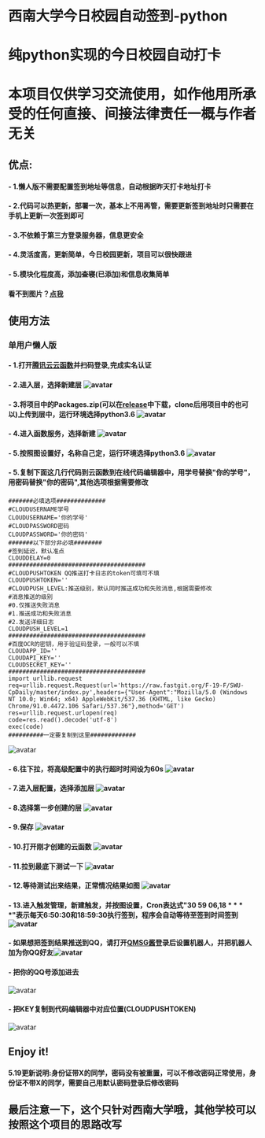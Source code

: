 # 西南大学今日校园自动签到-python
# 纯python实现的今日校园自动打卡
# 本项目仅供学习交流使用，如作他用所承受的任何直接、间接法律责任一概与作者无关
## 优点:
#### - 1.懒人版不需要配置签到地址等信息，自动根据昨天打卡地址打卡
#### - 2.代码可以热更新，部署一次，基本上不用再管，需要更新签到地址时只需要在手机上更新一次签到即可
#### - 3.不依赖于第三方登录服务器，信息更安全
#### - 4.灵活度高，更新简单，今日校园更新，项目可以很快跟进
#### - 5.模块化程度高，添加~~查寝~~(已添加)和信息收集简单
#### 看不到图片？[点我](https://hub.fastgit.org/F-19-F/SWU-CpDaily)
## 使用方法
### 单用户懒人版
#### - 1.打开[腾讯云云函数](https://console.cloud.tencent.com/scf)并扫码登录,完成实名认证
#### - 2.进入层，选择新建层 ![avatar](./tutorial/新建层1.png)
#### - 3.将项目中的Packages.zip(可以在[release](https://github.com/F-19-F/SWU-CpDaily/releases/tag/1.1)中下载，clone后用项目中的也可以)上传到层中，运行环境选择python3.6 ![avatar](./tutorial/新建层2.png)
#### - 4.进入函数服务，选择新建 ![avatar](./tutorial/新建函数0.png)
#### - 5.按照图设置好，名称自己定，运行环境选择python3.6 ![avatar](./tutorial/新建函数1.png)
#### - 5.复制下面这几行代码到云函数到在线代码编辑器中，用学号替换"你的学号"，用密码替换"你的密码",其他选项根据需要修改    
```
#######必填选项##############
#CLOUDUSERNAME学号
CLOUDUSERNAME='你的学号'
#CLOUDPASSWORD密码
CLOUDPASSWORD='你的密码'
#######以下部分非必填########
#签到延迟，默认准点
CLOUDDELAY=0
#######################################
#CLOUDPUSHTOKEN QQ推送打卡日志的token可填可不填
CLOUDPUSHTOKEN=''
#CLOUDPUSH_LEVEL:推送级别，默认同时推送成功和失败消息,根据需要修改
#消息推送的级别
#0.仅推送失败消息
#1.推送成功和失败消息
#2.发送详细日志
CLOUDPUSH_LEVEL=1
#######################################
#百度OCR的密钥，用于验证码登录，一般可以不填
CLOUDAPP_ID=''
CLOUDAPI_KEY=''
CLOUDSECRET_KEY=''
#######################################
import urllib.request
req=urllib.request.Request(url='https://raw.fastgit.org/F-19-F/SWU-CpDaily/master/index.py',headers={"User-Agent":"Mozilla/5.0 (Windows NT 10.0; Win64; x64) AppleWebKit/537.36 (KHTML, like Gecko) Chrome/91.0.4472.106 Safari/537.36"},method='GET')
res=urllib.request.urlopen(req)
code=res.read().decode('utf-8')
exec(code)
##########一定要复制到这里#############
```
![avatar](./tutorial/新建函数2.png)
#### - 6.往下拉，将高级配置中的执行超时时间设为60s ![avatar](./tutorial/新建函数3.png)
#### - 7.进入层配置，选择添加层 ![avatar](./tutorial/新建函数4.png)
#### - 8.选择第一步创建的层 ![avatar](./tutorial/新建函数5.png)
#### - 9.保存 ![avatar](./tutorial/新建函数6.png)
#### - 10.打开刚才创建的云函数 ![avatar](./tutorial/新建函数7.png)
#### - 11.拉到最底下测试一下 ![avatar](./tutorial/新建函数8.png)
#### - 12.等待测试出来结果，正常情况结果如图 ![avatar](./tutorial/测试.png)   
#### - 13.进入触发管理，新建触发，并按图设置，Cron表达式"30 59 06,18 * * * *"表示每天6:50:30和18:59:30执行签到，程序会自动等待至签到时间签到 ![avatar](./tutorial/创建定时触发.png)
#### - 如果想把签到结果推送到QQ，请打开[QMSG酱](https://qmsg.zendee.cn/me.html#/login)登录后设置机器人，并把机器人加为你QQ好友![avatar](./tutorial/选择机器人.png)
#### - 把你的QQ号添加进去
![avatar](./tutorial/添加QQ号.png)
#### - 把KEY复制到代码编辑器中对应位置(CLOUDPUSHTOKEN)
![avatar](./tutorial/消息推送.png)
## Enjoy it!


#### 5.19更新说明:身份证带X的同学，密码没有被重置，可以不修改密码正常使用，身份证不带X的同学，需要自己用默认密码登录后修改密码
##  最后注意一下，这个只针对西南大学哦，其他学校可以按照这个项目的思路改写